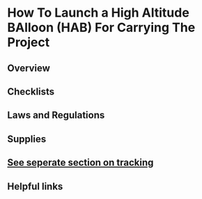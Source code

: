 # How To Launch a High Altitude BAlloon (HAB) For Carrying The Project

## Overview

## Checklists

## Laws and Regulations

## Supplies

## [See seperate section on tracking](/amateur_radio/README.md)

## Helpful links

